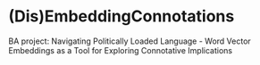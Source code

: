 # (Dis)EmbeddingConnotations
BA project: Navigating Politically Loaded Language - Word Vector Embeddings as a Tool for Exploring Connotative Implications
